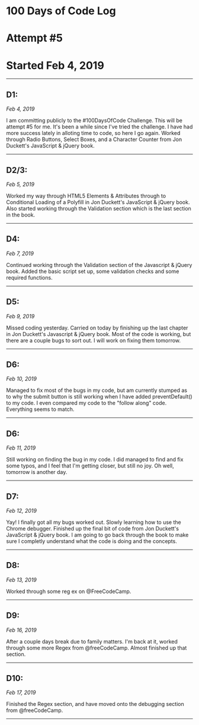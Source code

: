 # 100 Days of Code Log  
# Attempt #5
# Started Feb 4, 2019

---

## D1:
*Feb 4, 2019*

I am committing publicly to the #100DaysOfCode Challenge. This will be attempt #5 for me. It's been a while since I've tried the challenge. I have had more success lately in alloting time to code, so here I go again. 
Worked through Radio Buttons, Select Boxes, and a Character Counter from Jon Duckett's JavaScript & jQuery book. 

---

## D2/3:
*Feb 5, 2019*

Worked my way through HTML5 Elements & Attributes through to Conditional Loading of a Polyfill in Jon Duckett's JavaScript & jQuery book. Also started working through the Validation section which is the last section in the book. 

---

## D4:
*Feb 7, 2019* 

Continued working through the Validation section of the Javascript & jQuery book. Added the basic script set up, some validation checks and some required functions. 

---

## D5:
*Feb 9, 2019*

Missed coding yesterday. Carried on today by finishing up the last chapter in Jon Duckett's Javascript & jQuery book. Most of the code is working, but there are a couple bugs to sort out. I will work on fixing them tomorrow. 

---

## D6: 
*Feb 10, 2019*

Managed to fix most of the bugs in my code, but am currently stumped as to why the submit button is still working when I have added preventDefault() to my code. I even compared my code to the "follow along" code. Everything seems to match. 

---

## D6: 
*Feb 11, 2019*

Still working on finding the bug in my code. I did managed to find and fix some typos, and I feel that I'm getting closer, but still no joy.
Oh well, tomorrow is another day. 

---

## D7:
*Feb 12, 2019*

Yay! I finally got all my bugs worked out. Slowly learning how to use the Chrome debugger. Finished up the final bit of code from Jon Duckett's JavaScript & jQuery book. I am going to go back through the book to make sure I completly understand what the code is doing and the concepts. 

---

## D8: 
*Feb 13, 2019*

Worked through some reg ex on @FreeCodeCamp. 

---

## D9:
*Feb 16, 2019*

After a couple days break due to family matters. I'm back at it, worked through some more Regex from @freeCodeCamp. Almost finished up that section. 

---

## D10: 
*Feb 17, 2019*

Finished the Regex section, and have moved onto the debugging section from @freeCodeCamp. 

---

